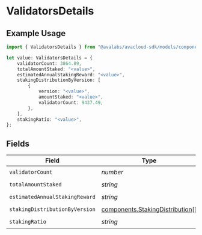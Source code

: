 # ValidatorsDetails

## Example Usage

```typescript
import { ValidatorsDetails } from "@avalabs/avacloud-sdk/models/components";

let value: ValidatorsDetails = {
    validatorCount: 3864.89,
    totalAmountStaked: "<value>",
    estimatedAnnualStakingReward: "<value>",
    stakingDistributionByVersion: [
        {
            version: "<value>",
            amountStaked: "<value>",
            validatorCount: 9437.49,
        },
    ],
    stakingRatio: "<value>",
};
```

## Fields

| Field                                                                              | Type                                                                               | Required                                                                           | Description                                                                        |
| ---------------------------------------------------------------------------------- | ---------------------------------------------------------------------------------- | ---------------------------------------------------------------------------------- | ---------------------------------------------------------------------------------- |
| `validatorCount`                                                                   | *number*                                                                           | :heavy_check_mark:                                                                 | N/A                                                                                |
| `totalAmountStaked`                                                                | *string*                                                                           | :heavy_check_mark:                                                                 | N/A                                                                                |
| `estimatedAnnualStakingReward`                                                     | *string*                                                                           | :heavy_check_mark:                                                                 | N/A                                                                                |
| `stakingDistributionByVersion`                                                     | [components.StakingDistribution](../../models/components/stakingdistribution.md)[] | :heavy_check_mark:                                                                 | N/A                                                                                |
| `stakingRatio`                                                                     | *string*                                                                           | :heavy_check_mark:                                                                 | N/A                                                                                |